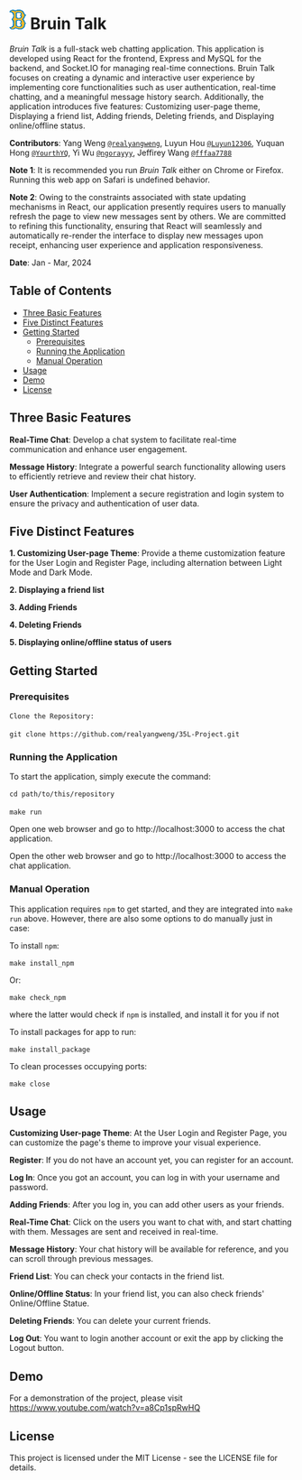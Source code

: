 # <img src="./bruin-image.png" width=30px height=35px>  Bruin Talk
*Bruin Talk* is a full-stack web chatting application. This application is developed using React for the frontend, Express and MySQL for the backend, and Socket.IO for managing real-time connections. Bruin Talk focuses on creating a dynamic and interactive user experience by implementing core functionalities such as user authentication, real-time chatting, and a meaningful message history search. Additionally, the application introduces five features: Customizing user-page theme, Displaying a friend list, Adding friends, Deleting friends, and Displaying online/offline status.

**Contributors**: Yang Weng <a href="https://github.com/realyangweng">`@realyangweng`</a>, Luyun Hou <a href="https://github.com/Luyun12306">`@Luyun12306`</a>, Yuquan Hong <a href="https://github.com/YourthYQ">`@YourthYQ`</a>, Yi Wu <a href="https://github.com/ngorayyy">`@ngorayyy`</a>, Jeffirey Wang <a href="https://github.com/fffaa7788">`@fffaa7788`</a>

**Note 1**: It is recommended you run *Bruin Talk* either on Chrome or Firefox. Running this web app on Safari is undefined behavior.

**Note 2**: Owing to the constraints associated with state updating mechanisms in React, our application presently requires users to manually refresh the page to view new messages sent by others.  We are committed to refining this functionality, ensuring that React will seamlessly and automatically re-render the interface to display new messages upon receipt, enhancing user experience and application responsiveness.

**Date**: Jan - Mar, 2024

## Table of Contents

- [Three Basic Features](#three-basic-features)
- [Five Distinct Features](#five-distinct-features)
- [Getting Started](#getting-started)
  - [Prerequisites](#prerequisites)
  - [Running the Application](#running-the-application)
  - [Manual Operation](#manual-operation)
- [Usage](#usage)
- [Demo](#demo)
- [License](#license)

## Three Basic Features

**Real-Time Chat**: Develop a chat system to facilitate real-time communication and enhance user engagement.

**Message History**: Integrate a powerful search functionality allowing users to efficiently retrieve and review their chat history. 

**User Authentication**: Implement a secure registration and login system to ensure the privacy and authentication of user data.

## Five Distinct Features

**1. Customizing User-page Theme**: Provide a theme customization feature for the User Login and Register Page, including alternation between Light Mode and Dark Mode.

**2. Displaying a friend list**

**3. Adding Friends**

**4. Deleting Friends**

**5. Displaying online/offline status of users**

## Getting Started

### Prerequisites

	Clone the Repository:

	git clone https://github.com/realyangweng/35L-Project.git

### Running the Application

To start the application, simply execute the command:

 	cd path/to/this/repository

	make run

Open one web browser and go to http://localhost:3000 to access the chat application.

Open the other web browser and go to http://localhost:3000 to access the chat application.

### Manual Operation

This application requires `npm` to get started, and they are integrated into 
`make run` above. However, there are also some options to do manually just in case:

To install `npm`:

	make install_npm

 Or:

  	make check_npm

where the latter would check if `npm` is installed, and install it for you if not

To install packages for app to run:

	make install_package

 To clean processes occupying ports:

 	make close

## Usage

**Customizing User-page Theme**: At the User Login and Register Page, you can customize the page's theme to improve your visual experience.

**Register**: If you do not have an account yet, you can register for an account.

**Log In**: Once you got an account, you can log in with your username and password.

**Adding Friends**: After you log in, you can add other users as your friends.

**Real-Time Chat**: Click on the users you want to chat with, and start chatting with them. Messages are sent and received in real-time.

**Message History**: Your chat history will be available for reference, and you can scroll through previous messages.

**Friend List**: You can check your contacts in the friend list.

**Online/Offline Status**: In your friend list, you can also check friends' Online/Offline Statue.

**Deleting Friends**: You can delete your current friends.

**Log Out**: You want to login another account or exit the app by clicking the Logout button.

## Demo

For a demonstration of the project, please visit https://www.youtube.com/watch?v=a8Cp1spRwHQ

## License

This project is licensed under the MIT License - see the LICENSE file for details.
